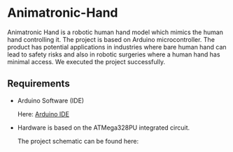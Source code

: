 # Animatronic-Hand

Animatronic Hand is a robotic human hand model which mimics the human hand controlling it. The project is based on Arduino microcontroller. The product has potential applications in industries where bare human hand can lead to safety risks and also in robotic surgeries where a human hand has minimal access. We executed the project successfully.

## Requirements

- Arduino Software (IDE)

  Here: 
  <a href="https://www.arduino.cc/en/main/software">Arduino IDE</a>

- Hardware is based on the ATMega328PU integrated circuit.

  The project schematic can be found here:


